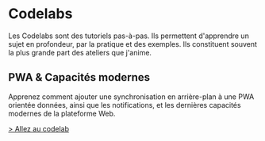 # Codelabs

Les Codelabs sont des tutoriels pas-à-pas.
Ils permettent d'apprendre un sujet en profondeur, par la pratique et des exemples.
Ils constituent souvent la plus grande part des ateliers que j'anime.

## PWA & Capacités modernes

Apprenez comment ajouter une synchronisation en arrière-plan à une PWA orientée données, ainsi que les notifications, et les dernières capacités modernes de la plateforme Web.

<a href="/codelabs/doc/modern-data-driven_fr/index.html?index=/codelabs/" target="_blank">
  > Allez au codelab
</a>
